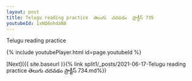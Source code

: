 ```yaml
---
layout: post
title: Telugu reading practice  తెలుగు  చదవడం  ప్రాక్టీస్ 735
youtubeId: 1xNQ8ohdaN8
---
```

 
 
Telugu reading practice
 
 
 
 
 


{% include youtubePlayer.html id=page.youtubeId %}
 
[Next]({{ site.baseurl }}{% link  split1/_posts/2021-06-17-Telugu reading practice  తెలుగు  చదవడం  ప్రాక్టీస్ 734.md%})
 
